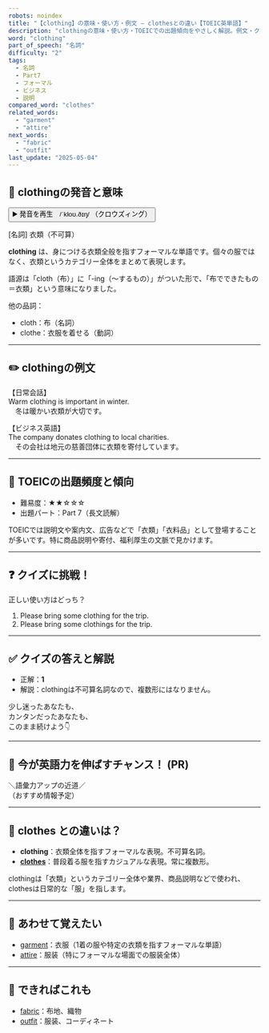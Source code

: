 ```yaml
---
robots: noindex
title: "【clothing】の意味・使い方・例文 ― clothesとの違い【TOEIC英単語】"
description: "clothingの意味・使い方・TOEICでの出題傾向をやさしく解説。例文・クイズ付きでclothesとの違いもわかりやすく学べます。"
word: "clothing"
part_of_speech: "名詞"
difficulty: "2"
tags:
  - 名詞
  - Part7
  - フォーマル
  - ビジネス
  - 説明
compared_word: "clothes"
related_words:
  - "garment"
  - "attire"
next_words:
  - "fabric"
  - "outfit"
last_update: "2025-05-04"
---
```


## 🔰 clothingの発音と意味

<button class="play-audio" onclick="playTTS('clothing')">
  <span class="play-audio-main">
    ▶️ 発音を再生　/ˈkloʊ.ðɪŋ/
  </span>
  <span class="play-audio-sub">
    （クロウズィング）
  </span>
</button>

[名詞] 衣類（不可算）

**clothing** は、身につける衣類全般を指すフォーマルな単語です。個々の服ではなく、衣類というカテゴリー全体をまとめて表現します。

語源は「cloth（布）」に「-ing（～するもの）」がついた形で、「布でできたもの＝衣類」という意味になりました。

他の品詞：  
- cloth：布（名詞）
- clothe：衣服を着せる（動詞）

---

## ✏️ clothingの例文

【日常会話】  
Warm clothing is important in winter.  
　冬は暖かい衣類が大切です。

【ビジネス英語】  
The company donates clothing to local charities.  
　その会社は地元の慈善団体に衣類を寄付しています。

---

## 🎯 TOEICの出題頻度と傾向

- 難易度：★★☆☆☆
- 出題パート：Part 7（長文読解）

TOEICでは説明文や案内文、広告などで「衣類」「衣料品」として登場することが多いです。特に商品説明や寄付、福利厚生の文脈で見かけます。

---

## ❓ クイズに挑戦！

正しい使い方はどっち？

1. Please bring some clothing for the trip.  
2. Please bring some clothings for the trip.

---

## ✅ クイズの答えと解説

- 正解：**1**
- 解説：clothingは不可算名詞なので、複数形にはなりません。

少し迷ったあなたも、  
カンタンだったあなたも、  
このまま続けよう👇️

---

## 🚀 今が英語力を伸ばすチャンス！ (PR)

<div class="info-center">
＼語彙力アップの近道／<br>  
（おすすめ情報予定）
</div>

---

## 🤔  clothes との違いは？

- **clothing**：衣類全体を指すフォーマルな表現。不可算名詞。
- **[clothes](/clothes)**：普段着る服を指すカジュアルな表現。常に複数形。

clothingは「衣類」というカテゴリー全体や業界、商品説明などで使われ、clothesは日常的な「服」を指します。

---

## 🧩 あわせて覚えたい

- [garment](/garment)：衣服（1着の服や特定の衣類を指すフォーマルな単語）
- [attire](/attire)：服装（特にフォーマルな場面での服装全体）

---

## 📖 できればこれも

- [fabric](/fabric)：布地、織物
- [outfit](/outfit)：服装、コーディネート

<!-- cvid: aid00_bid48 -->
